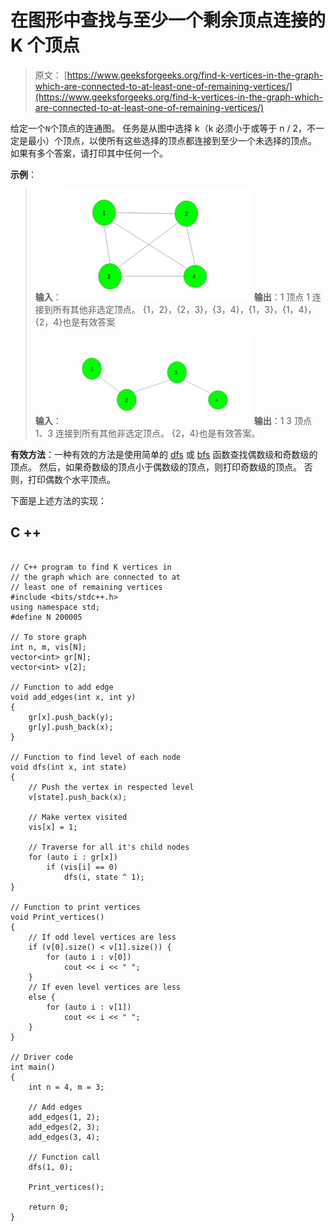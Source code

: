 # 在图形中查找与至少一个剩余顶点连接的 K 个顶点

> 原文： [https://www.geeksforgeeks.org/find-k-vertices-in-the-graph-which-are-connected-to-at-least-one-of-remaining-vertices/](https://www.geeksforgeeks.org/find-k-vertices-in-the-graph-which-are-connected-to-at-least-one-of-remaining-vertices/)

给定一个`N`个顶点的连通图。 任务是从图中选择 k（k 必须小于或等于 n / 2，不一定是最小）个顶点，以使所有这些选择的顶点都连接到至少一个未选择的顶点。 如果有多个答案，请打印其中任何一个。

**示例**：

> **输入**：
> ![](img/61638ce9ad6ba6fe9595f0a5f9d8e65e.png)
> **输出**：1
> 顶点 1 连接到所有其他非选定顶点。
> {1，2}，{2，3}，{3，4}，{1，3}，{1，4}，{2，4}也是有效答案
> 
> **输入**：
> ![](img/fe6df588c7082482a4cfa19ba075ade5.png)
> **输出**：1 3
> 顶点 1、3 连接到所有其他非选定顶点。 {2，4}也是有效答案。

**有效方法**：一种有效的方法是使用简单的 [dfs](http://www.geeksforgeeks.org/depth-first-traversal-for-a-graph/) 或 [bfs](http://www.geeksforgeeks.org/breadth-first-traversal-for-a-graph/) 函数查找偶数级和奇数级的顶点。 然后，如果奇数级的顶点小于偶数级的顶点，则打印奇数级的顶点。 否则，打印偶数个水平顶点。

下面是上述方法的实现：

## C ++

```

// C++ program to find K vertices in  
// the graph which are connected to at  
// least one of remaining vertices 
#include <bits/stdc++.h> 
using namespace std; 
#define N 200005 

// To store graph 
int n, m, vis[N]; 
vector<int> gr[N]; 
vector<int> v[2]; 

// Function to add edge 
void add_edges(int x, int y) 
{ 
    gr[x].push_back(y); 
    gr[y].push_back(x); 
} 

// Function to find level of each node 
void dfs(int x, int state) 
{ 
    // Push the vertex in respected level 
    v[state].push_back(x); 

    // Make vertex visited 
    vis[x] = 1; 

    // Traverse for all it's child nodes 
    for (auto i : gr[x]) 
        if (vis[i] == 0) 
            dfs(i, state ^ 1); 
} 

// Function to print vertices 
void Print_vertices() 
{ 
    // If odd level vertices are less 
    if (v[0].size() < v[1].size()) { 
        for (auto i : v[0]) 
            cout << i << " "; 
    } 
    // If even level vertices are less 
    else { 
        for (auto i : v[1]) 
            cout << i << " "; 
    } 
} 

// Driver code 
int main() 
{ 
    int n = 4, m = 3; 

    // Add edges 
    add_edges(1, 2); 
    add_edges(2, 3); 
    add_edges(3, 4); 

    // Function call 
    dfs(1, 0); 

    Print_vertices(); 

    return 0; 
} 

```